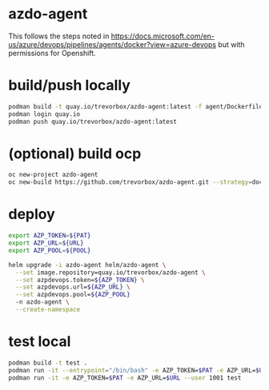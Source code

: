 # azdo-agent

This follows the steps noted in <https://docs.microsoft.com/en-us/azure/devops/pipelines/agents/docker?view=azure-devops> but with permissions for Openshift.

# build/push locally

```sh
podman build -t quay.io/trevorbox/azdo-agent:latest -f agent/Dockerfile
podman login quay.io
podman push quay.io/trevorbox/azdo-agent:latest
```

# (optional) build ocp

```sh
oc new-project azdo-agent
oc new-build https://github.com/trevorbox/azdo-agent.git --strategy=docker --context-dir=agent/ -n azdo-agent
```

# deploy

```sh
export AZP_TOKEN=${PAT}
export AZP_URL=${URL}
export AZP_POOL=${POOL}

helm upgrade -i azdo-agent helm/azdo-agent \
  --set image.repository=quay.io/trevorbox/azdo-agent \
  --set azpdevops.token=${AZP_TOKEN} \
  --set azpdevops.url=${AZP_URL} \
  --set azpdevops.pool=${AZP_POOL}
  -n azdo-agent \
  --create-namespace
```

# test local

```sh
podman build -t test .
podman run -it --entrypoint="/bin/bash" -e AZP_TOKEN=$PAT -e AZP_URL=$URL --user 1001 test
podman run -it -e AZP_TOKEN=$PAT -e AZP_URL=$URL --user 1001 test
```